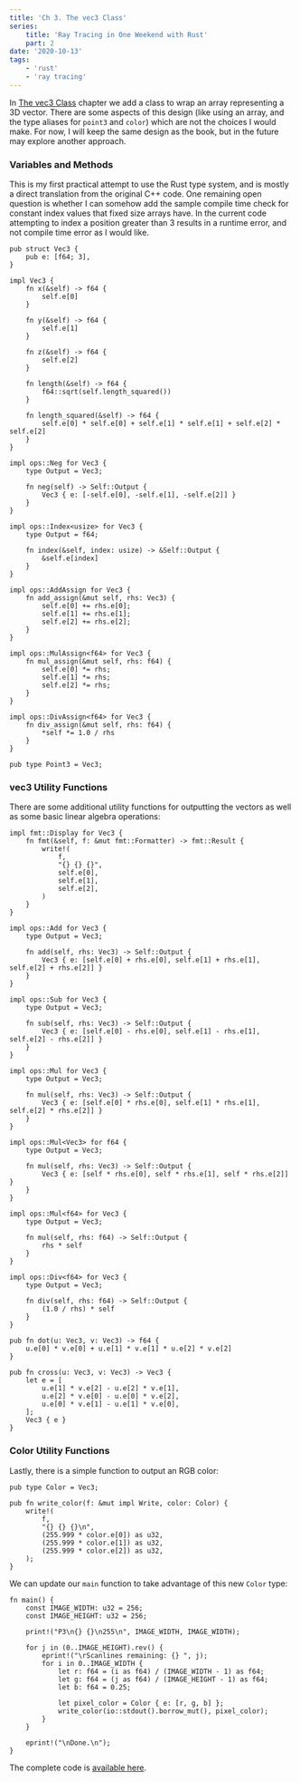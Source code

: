 ```yaml
---
title: 'Ch 3. The vec3 Class'
series:
    title: 'Ray Tracing in One Weekend with Rust'
    part: 2
date: '2020-10-13'
tags:
    - 'rust'
    - 'ray tracing'
---
```


In [The vec3 Class](https://raytracing.github.io/books/RayTracingInOneWeekend.html#thevec3class) chapter we add a class to wrap an array representing a 3D vector.
There are some aspects of this design (like using an array, and the type aliases for `point3` and `color`) which are not the choices I would make.
For now, I will keep the same design as the book, but in the future may explore another approach.

### Variables and Methods

This is my first practical attempt to use the Rust type system, and is mostly a direct translation from the original C++ code.
One remaining open question is whether I can somehow add the sample compile time check for constant index values that fixed size arrays have.
In the current code attempting to index a position greater than 3 results in a runtime error, and not compile time error as I would like.

```rust{numberLines: true}
pub struct Vec3 {
    pub e: [f64; 3],
}

impl Vec3 {
    fn x(&self) -> f64 {
        self.e[0]
    }

    fn y(&self) -> f64 {
        self.e[1]
    }

    fn z(&self) -> f64 {
        self.e[2]
    }

    fn length(&self) -> f64 {
        f64::sqrt(self.length_squared())
    }

    fn length_squared(&self) -> f64 {
        self.e[0] * self.e[0] + self.e[1] * self.e[1] + self.e[2] * self.e[2]
    }
}

impl ops::Neg for Vec3 {
    type Output = Vec3;

    fn neg(self) -> Self::Output {
        Vec3 { e: [-self.e[0], -self.e[1], -self.e[2]] }
    }
}

impl ops::Index<usize> for Vec3 {
    type Output = f64;

    fn index(&self, index: usize) -> &Self::Output {
        &self.e[index]
    }
}

impl ops::AddAssign for Vec3 {
    fn add_assign(&mut self, rhs: Vec3) {
        self.e[0] += rhs.e[0];
        self.e[1] += rhs.e[1];
        self.e[2] += rhs.e[2];
    }
}

impl ops::MulAssign<f64> for Vec3 {
    fn mul_assign(&mut self, rhs: f64) {
        self.e[0] *= rhs;
        self.e[1] *= rhs;
        self.e[2] *= rhs;
    }
}

impl ops::DivAssign<f64> for Vec3 {
    fn div_assign(&mut self, rhs: f64) {
        *self *= 1.0 / rhs
    }
}

pub type Point3 = Vec3;
```

### vec3 Utility Functions

There are some additional utility functions for outputting the vectors as well as some basic linear algebra operations:

```rust{numberLines: true}
impl fmt::Display for Vec3 {
    fn fmt(&self, f: &mut fmt::Formatter) -> fmt::Result {
        write!(
            f,
            "{} {} {}",
            self.e[0],
            self.e[1],
            self.e[2],
        )
    }
}

impl ops::Add for Vec3 {
    type Output = Vec3;

    fn add(self, rhs: Vec3) -> Self::Output {
        Vec3 { e: [self.e[0] + rhs.e[0], self.e[1] + rhs.e[1], self.e[2] + rhs.e[2]] }
    }
}

impl ops::Sub for Vec3 {
    type Output = Vec3;

    fn sub(self, rhs: Vec3) -> Self::Output {
        Vec3 { e: [self.e[0] - rhs.e[0], self.e[1] - rhs.e[1], self.e[2] - rhs.e[2]] }
    }
}

impl ops::Mul for Vec3 {
    type Output = Vec3;

    fn mul(self, rhs: Vec3) -> Self::Output {
        Vec3 { e: [self.e[0] * rhs.e[0], self.e[1] * rhs.e[1], self.e[2] * rhs.e[2]] }
    }
}

impl ops::Mul<Vec3> for f64 {
    type Output = Vec3;

    fn mul(self, rhs: Vec3) -> Self::Output {
        Vec3 { e: [self * rhs.e[0], self * rhs.e[1], self * rhs.e[2]] }
    }
}

impl ops::Mul<f64> for Vec3 {
    type Output = Vec3;

    fn mul(self, rhs: f64) -> Self::Output {
        rhs * self
    }
}

impl ops::Div<f64> for Vec3 {
    type Output = Vec3;

    fn div(self, rhs: f64) -> Self::Output {
        (1.0 / rhs) * self
    }
}

pub fn dot(u: Vec3, v: Vec3) -> f64 {
    u.e[0] * v.e[0] + u.e[1] * v.e[1] * u.e[2] * v.e[2]
}

pub fn cross(u: Vec3, v: Vec3) -> Vec3 {
    let e = [
        u.e[1] * v.e[2] - u.e[2] * v.e[1],
        u.e[2] * v.e[0] - u.e[0] * v.e[2],
        u.e[0] * v.e[1] - u.e[1] * v.e[0],
    ];
    Vec3 { e }
}
```

### Color Utility Functions

Lastly, there is a simple function to output an RGB color:

```rust{numberLines: true}
pub type Color = Vec3;

pub fn write_color(f: &mut impl Write, color: Color) {
    write!(
        f,
        "{} {} {}\n",
        (255.999 * color.e[0]) as u32,
        (255.999 * color.e[1]) as u32,
        (255.999 * color.e[2]) as u32,
    );
}
```

We can update our `main` function to take advantage of this new `Color` type:

```rust{numberLines: true}
fn main() {
    const IMAGE_WIDTH: u32 = 256;
    const IMAGE_HEIGHT: u32 = 256;

    print!("P3\n{} {}\n255\n", IMAGE_WIDTH, IMAGE_WIDTH);

    for j in (0..IMAGE_HEIGHT).rev() {
        eprint!("\rScanlines remaining: {} ", j);
        for i in 0..IMAGE_WIDTH {
            let r: f64 = (i as f64) / (IMAGE_WIDTH - 1) as f64;
            let g: f64 = (j as f64) / (IMAGE_HEIGHT - 1) as f64;
            let b: f64 = 0.25;

            let pixel_color = Color { e: [r, g, b] };
            write_color(io::stdout().borrow_mut(), pixel_color);
        }
    }

    eprint!("\nDone.\n");
}
```

The complete code is [available here](https://github.com/austindoupnik/ray-tracing-in-one-weekend-with-rust/tree/v0.0.1-chapter.3).